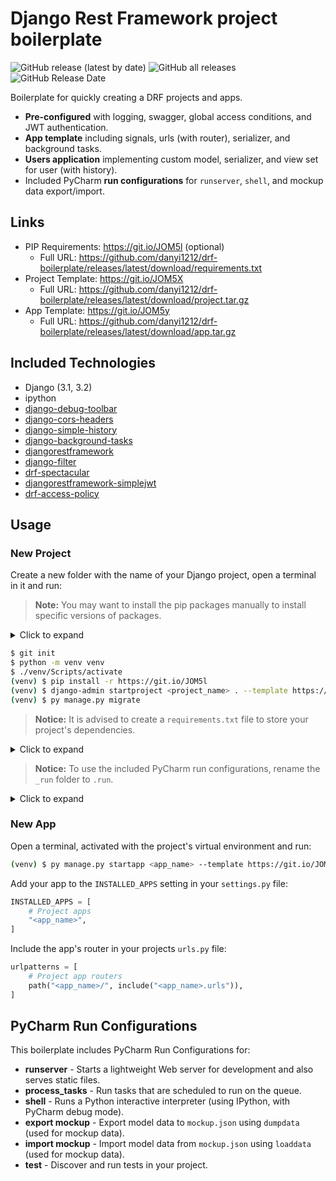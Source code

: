 # Django Rest Framework project boilerplate

![GitHub release (latest by date)](https://img.shields.io/github/v/release/danyi1212/drf-boilerplate)
![GitHub all releases](https://img.shields.io/github/downloads/danyi1212/drf-boilerplate/total)
![GitHub Release Date](https://img.shields.io/github/release-date/danyi1212/drf-boilerplate)

Boilerplate for quickly creating a DRF projects and apps.

* **Pre-configured** with logging, swagger, global access conditions, and JWT authentication.
* **App template** including signals, urls (with router), serializer, and background tasks.
* **Users application** implementing custom model, serializer, and view set for user (with history).
* Included PyCharm **run configurations** for `runserver`, `shell`, and mockup data export/import.

## Links

* PIP Requirements: <https://git.io/JOM5l> (optional)
  * Full URL: <https://github.com/danyi1212/drf-boilerplate/releases/latest/download/requirements.txt>
* Project Template: <https://git.io/JOM5X>
  * Full URL: <https://github.com/danyi1212/drf-boilerplate/releases/latest/download/project.tar.gz>
* App Template: <https://git.io/JOM5y>
  * Full URL: <https://github.com/danyi1212/drf-boilerplate/releases/latest/download/app.tar.gz>

## Included Technologies

* Django (3.1, 3.2)
* ipython
* [django-debug-toolbar](https://github.com/jazzband/django-debug-toolbar)
* [django-cors-headers](https://github.com/adamchainz/django-cors-headers)
* [django-simple-history](https://github.com/jazzband/django-simple-history)
* [django-background-tasks](https://github.com/arteria/django-background-tasks)
* [djangorestframework](https://www.django-rest-framework.org/)
* [django-filter](https://github.com/carltongibson/django-filter)
* [drf-spectacular](https://github.com/tfranzel/drf-spectacular)
* [djangorestframework-simplejwt](https://github.com/jazzband/django-rest-framework-simplejwt)
* [drf-access-policy](https://github.com/rsinger86/drf-access-policy)

## Usage

### New Project

Create a new folder with the name of your Django project, open a terminal in it and run:

> **Note:** You may want to install the pip packages manually to install specific versions of packages.

<details>
    <summary>Click to expand</summary>

    pip install django ipython docutils django-debug-toolbar django-cors-headers django-simple-history django-background-tasks djangorestframwrork django-filter drf-spectacular djangorestframework-simplejwt drf-access-policy
</details>

``` bash
$ git init
$ python -m venv venv
$ ./venv/Scripts/activate
(venv) $ pip install -r https://git.io/JOM5l
(venv) $ django-admin startproject <project_name> . --template https://git.io/JOM5X
(venv) $ py manage.py migrate
```

> **Notice:** It is advised to create a `requirements.txt` file to store your project's dependencies.

<details>
    <summary>Click to expand</summary>

    pip freeze > requirements.txt
</details>

> **Notice:** To use the included PyCharm run configurations, rename the `_run` folder to `.run`.

<details>
    <summary>Click to expand</summary>

    mv _run .run
</details>

### New App

Open a terminal, activated with the project's virtual environment and run:

``` bash
(venv) $ py manage.py startapp <app_name> --template https://git.io/JOM5y
```

Add your app to the `INSTALLED_APPS` setting in your `settings.py` file:

``` python
INSTALLED_APPS = [
    # Project apps
    "<app_name>",
]
```

Include the app's router in your projects `urls.py` file:

``` python
urlpatterns = [
    # Project app routers
    path("<app_name>/", include("<app_name>.urls")),
]
```

## PyCharm Run Configurations

This boilerplate includes PyCharm Run Configurations for:

* **runserver** - Starts a lightweight Web server for development and also serves static files.
* **process_tasks** - Run tasks that are scheduled to run on the queue.
* **shell** - Runs a Python interactive interpreter (using IPython, with PyCharm debug mode).
* **export mockup** - Export model data to `mockup.json` using `dumpdata` (used for mockup data).
* **import mockup** - Import model data from `mockup.json` using `loaddata` (used for mockup data).
* **test** - Discover and run tests in your project.
